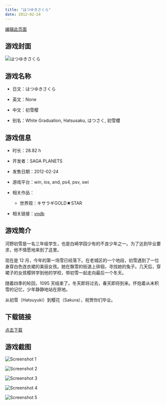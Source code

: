 ```yaml
---
title: "はつゆきさくら"
date: 2012-02-24
---
```

[编辑此页面](https://github.com/ACG-3/ADV3-source/blob/main/source/_posts/games/%E3%81%AF%E3%81%A4%E3%82%86%E3%81%8D%E3%81%95%E3%81%8F%E3%82%89.md)

## 游戏封面

![はつゆきさくら](https%3A//pan.timero.xyz/onedrive/img_lib_001/%E3%81%AF%E3%81%A4%E3%82%86%E3%81%8D%E3%81%95%E3%81%8F%E3%82%89_cover.avif)


## 游戏名称

- 日文：はつゆきさくら
- 英文：None
- 中文：初雪樱

- 别名：White Graduation, Hatsusaku, はつさく, 初雪櫻


## 游戏信息

- 时长：28.82 h
- 开发者：SAGA PLANETS
- 发售日期：2012-02-24
- 游戏平台：win, ios, and, ps4, psv, swi
- 相关作品：
   - 世界观：キサラギGOLD★STAR

- 相关链接：[vndb](https://vndb.org/v7302)


## 游戏简介

河野初雪是一名三年级学生，也是白崎学园少有的不良少年之一。为了达到毕业要求，他不情愿地来到了这里。

现在是 12 月，今年的第一场雪已经落下。在老城区的一个地段，初雪遇到了一位身穿白色连衣裙的美丽女孩。她在飘雪的街道上徘徊，寻找她的兔子。几天后，穿裙子的女孩樱转学到他的学校，带初雪一起走向最后一个冬天。

随着四季的轮回，1095 天结束了。冬天即将过去，春天即将到来。怀抱着从未积雪的记忆，少年静静地站在原地。

从初雪（Hatsuyuki）到樱花（Sakura），祝贺你们毕业。


## 下载链接

[点击下载](https://pan.timero.xyz/onedrive/adv_lib_001/%E3%81%AF%E3%81%A4%E3%82%86%E3%81%8D%E3%81%95%E3%81%8F%E3%82%89)


## 游戏截图


![Screenshot 1](https%3A//pan.timero.xyz/onedrive/img_lib_001/%E3%81%AF%E3%81%A4%E3%82%86%E3%81%8D%E3%81%95%E3%81%8F%E3%82%89_Screenshot_1.avif)

![Screenshot 2](https%3A//pan.timero.xyz/onedrive/img_lib_001/%E3%81%AF%E3%81%A4%E3%82%86%E3%81%8D%E3%81%95%E3%81%8F%E3%82%89_Screenshot_2.avif)

![Screenshot 3](https%3A//pan.timero.xyz/onedrive/img_lib_001/%E3%81%AF%E3%81%A4%E3%82%86%E3%81%8D%E3%81%95%E3%81%8F%E3%82%89_Screenshot_3.avif)

![Screenshot 4](https%3A//pan.timero.xyz/onedrive/img_lib_001/%E3%81%AF%E3%81%A4%E3%82%86%E3%81%8D%E3%81%95%E3%81%8F%E3%82%89_Screenshot_4.avif)

![Screenshot 5](https%3A//pan.timero.xyz/onedrive/img_lib_001/%E3%81%AF%E3%81%A4%E3%82%86%E3%81%8D%E3%81%95%E3%81%8F%E3%82%89_Screenshot_5.avif)


